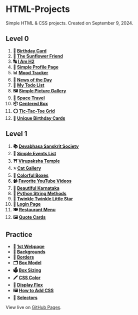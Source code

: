 # HTML-Projects

Simple HTML & CSS projects. Created on September 9, 2024.

## Level 0

1. **🎂 [Birthday Card](https://k26rahul.github.io/HTML-Projects/level-0/birthday-card)**
2. **🌻 [The Sunflower Friend](https://k26rahul.github.io/HTML-Projects/level-0/the-sunflower-friend)**
3. **🔠 [I Am H2](https://k26rahul.github.io/HTML-Projects/level-0/i-am-h2)**
4. **👤 [Simple Profile Page](https://k26rahul.github.io/HTML-Projects/level-0/simple-profile-page)**
5. **📊 [Mood Tracker](https://k26rahul.github.io/HTML-Projects/level-0/mood-tracker)**
6. **📰 [News of the Day](https://k26rahul.github.io/HTML-Projects/level-0/news-of-the-day)**
7. **📝 [My Todo List](https://k26rahul.github.io/HTML-Projects/level-0/my-todo-list)**
8. **🖼️ [Simple Picture Gallery](https://k26rahul.github.io/HTML-Projects/level-0/simple-picture-gallery)**
9. **🚀 [Space Travel](https://k26rahul.github.io/HTML-Projects/level-0/space-travel)**
10. **📦 [Centered Box](https://k26rahul.github.io/HTML-Projects/level-0/centered-box)**
11. **⭕ [Tic-Tac-Toe Grid](https://k26rahul.github.io/HTML-Projects/level-0/tic-tac-toe-grid)**
12. **🎂 [Unique Birthday Cards](https://k26rahul.github.io/HTML-Projects/level-0/unique-birthday-cards)**

## Level 1

1. **📚 [Devabhasa Sanskrit Society](https://k26rahul.github.io/HTML-Projects/level-1/devabhasa-sanskrit-society)**
2. **📅 [Simple Events List](https://k26rahul.github.io/HTML-Projects/level-1/simple-events-list)**
3. **⛩️ [Virupaksha Temple](https://k26rahul.github.io/HTML-Projects/level-1/virupaksha-temple)**
4. **⭐ [Cat Gallery](https://k26rahul.github.io/HTML-Projects/level-1/cat-gallery)**
5. **🎨 [Colorful Boxes](https://k26rahul.github.io/HTML-Projects/level-1/colorful-boxes)**
6. **📹 [Favorite YouTube Videos](https://k26rahul.github.io/HTML-Projects/level-1/favorite-youtube-videos)**
7. **🌅 [Beautiful Karnataka](https://k26rahul.github.io/HTML-Projects/level-1/beautiful-karnataka)**
8. **🐍 [Python String Methods](https://k26rahul.github.io/HTML-Projects/level-1/python-string-methods)**
9. **🎵 [Twinkle Twinkle Little Star](https://k26rahul.github.io/HTML-Projects/level-1/twinkle-twinkle-little-star)**
10. **🔐 [Login Page](https://k26rahul.github.io/HTML-Projects/level-1/login-page)**
11. **🍽️ [Restaurant Menu](https://k26rahul.github.io/HTML-Projects/level-1/restaurant-menu)**
12. **🖼️ [Quote Cards](https://k26rahul.github.io/HTML-Projects/level-1/quote-cards)**

## Practice

- **🌟 [1st Webpage](https://k26rahul.github.io/HTML-Projects/practice/1st-webpage)**
- **🌄 [Backgrounds](https://k26rahul.github.io/HTML-Projects/practice/backgrounds)**
- **📏 [Borders](https://k26rahul.github.io/HTML-Projects/practice/borders)**
- **🗂️ [Box Model](https://k26rahul.github.io/HTML-Projects/practice/box-model)**
- **🗳️ [Box Sizing](https://k26rahul.github.io/HTML-Projects/practice/box-sizing)**
- **🖍️ [CSS Color](https://k26rahul.github.io/HTML-Projects/practice/css-color)**
- **📐 [Display Flex](https://k26rahul.github.io/HTML-Projects/practice/display-flex)**
- **🖼️ [How to Add CSS](https://k26rahul.github.io/HTML-Projects/practice/how-to-add-css)**
- **🎯 [Selectors](https://k26rahul.github.io/HTML-Projects/practice/selectors)**

View live on [GitHub Pages](https://k26rahul.github.io/HTML-Projects).
